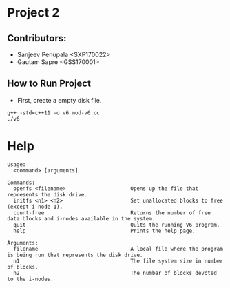 # Project 2

## Contributors:
- Sanjeev Penupala \<SXP170022>
- Gautam Sapre \<GSS170001>

## How to Run Project
- First, create a empty disk file.
```
g++ -std=c++11 -o v6 mod-v6.cc
./v6
```

# Help
```
Usage:
  <command> [arguments]

Commands:
  openfs <filename>                     Opens up the file that represents the disk drive.
  initfs <n1> <n2>                      Set unallocated blocks to free (except i-node 1).
  count-free                            Returns the number of free data blocks and i-nodes available in the system.
  quit                                  Quits the running V6 program.
  help                                  Prints the help page.
    
Arguments:
  filename                              A local file where the program is being run that represents the disk drive.
  n1                                    The file system size in number of blocks.
  n2                                    The number of blocks devoted to the i-nodes.
```